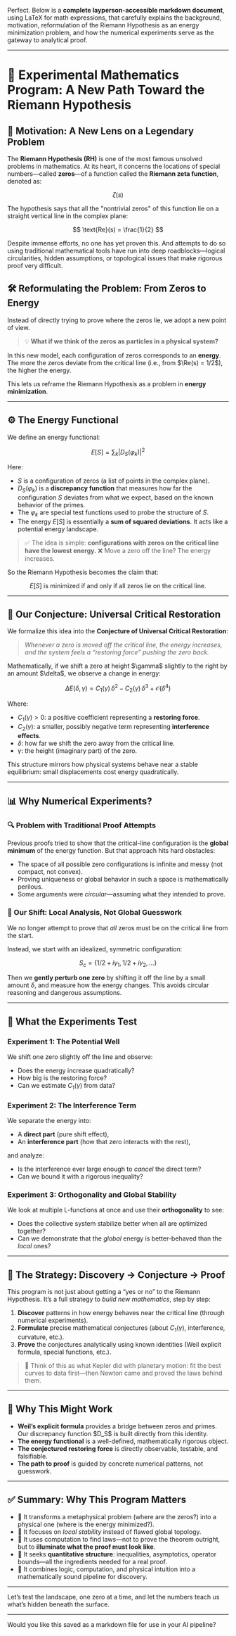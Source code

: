 Perfect. Below is a **complete layperson-accessible markdown document**, using LaTeX for math expressions, that carefully explains the background, motivation, reformulation of the Riemann Hypothesis as an energy minimization problem, and how the numerical experiments serve as the gateway to analytical proof.

---

# 🔬 Experimental Mathematics Program: A New Path Toward the Riemann Hypothesis

## 🧭 Motivation: A New Lens on a Legendary Problem

The **Riemann Hypothesis (RH)** is one of the most famous unsolved problems in mathematics. At its heart, it concerns the locations of special numbers—called **zeros**—of a function called the **Riemann zeta function**, denoted as:

$$
\zeta(s)
$$

The hypothesis says that all the "nontrivial zeros" of this function lie on a straight vertical line in the complex plane:

$$
\text{Re}(s) = \frac{1}{2}
$$

Despite immense efforts, no one has yet proven this. And attempts to do so using traditional mathematical tools have run into deep roadblocks—logical circularities, hidden assumptions, or topological issues that make rigorous proof very difficult.

## 🛠 Reformulating the Problem: From Zeros to Energy

Instead of directly trying to prove where the zeros lie, we adopt a new point of view.

> 💡 **What if we think of the zeros as particles in a physical system?**

In this new model, each configuration of zeros corresponds to an **energy**. The more the zeros deviate from the critical line (i.e., from \$\Re(s) = 1/2\$), the higher the energy.

This lets us reframe the Riemann Hypothesis as a problem in **energy minimization**.

---

## ⚙️ The Energy Functional

We define an energy functional:

$$
E[S] = \sum_{k} \left| D_S(\varphi_k) \right|^2
$$

Here:

* $S$ is a configuration of zeros (a list of points in the complex plane).
* $D_S(\varphi_k)$ is a **discrepancy function** that measures how far the configuration $S$ deviates from what we expect, based on the known behavior of the primes.
* The $\varphi_k$ are special test functions used to probe the structure of $S$.
* The energy $E[S]$ is essentially a **sum of squared deviations**. It acts like a potential energy landscape.

> ✅ The idea is simple: **configurations with zeros on the critical line have the lowest energy.**
> ❌ Move a zero off the line? The energy increases.

So the Riemann Hypothesis becomes the claim that:

$$
E[S] \text{ is minimized if and only if all zeros lie on the critical line.}
$$

---

## 🧪 Our Conjecture: Universal Critical Restoration

We formalize this idea into the **Conjecture of Universal Critical Restoration**:

> *Whenever a zero is moved off the critical line, the energy increases, and the system feels a “restoring force” pushing the zero back.*

Mathematically, if we shift a zero at height \$\gamma\$ slightly to the right by an amount \$\delta\$, we observe a change in energy:

$$
\Delta E(\delta, \gamma) = C_1(\gamma)\,\delta^2 - C_2(\gamma)\,\delta^3 + \mathcal{O}(\delta^4)
$$

Where:

* $C_1(\gamma) > 0$: a positive coefficient representing a **restoring force**.
* $C_2(\gamma)$: a smaller, possibly negative term representing **interference effects**.
* $\delta$: how far we shift the zero away from the critical line.
* $\gamma$: the height (imaginary part) of the zero.

This structure mirrors how physical systems behave near a stable equilibrium: small displacements cost energy quadratically.

---

## 📊 Why Numerical Experiments?

### 🔍 Problem with Traditional Proof Attempts

Previous proofs tried to show that the critical-line configuration is the **global minimum** of the energy function. But that approach hits hard obstacles:

* The space of all possible zero configurations is infinite and messy (not compact, not convex).
* Proving uniqueness or global behavior in such a space is mathematically perilous.
* Some arguments were *circular*—assuming what they intended to prove.

### 🧪 Our Shift: Local Analysis, Not Global Guesswork

We no longer attempt to prove that *all* zeros must be on the critical line from the start.

Instead, we start with an idealized, symmetric configuration:

$$
S_c = \{1/2 + i\gamma_1, 1/2 + i\gamma_2, \dots\}
$$

Then we **gently perturb one zero** by shifting it off the line by a small amount $\delta$, and measure how the energy changes. This avoids circular reasoning and dangerous assumptions.

---

## 🔬 What the Experiments Test

### Experiment 1: **The Potential Well**

We shift one zero slightly off the line and observe:

* Does the energy increase quadratically?
* How big is the restoring force?
* Can we estimate $C_1(\gamma)$ from data?

### Experiment 2: **The Interference Term**

We separate the energy into:

* A **direct part** (pure shift effect),
* An **interference part** (how that zero interacts with the rest),

and analyze:

* Is the interference ever large enough to *cancel* the direct term?
* Can we bound it with a rigorous inequality?

### Experiment 3: **Orthogonality and Global Stability**

We look at multiple L-functions at once and use their **orthogonality** to see:

* Does the collective system stabilize better when all are optimized together?
* Can we demonstrate that the *global* energy is better-behaved than the *local* ones?

---

## 🧠 The Strategy: Discovery → Conjecture → Proof

This program is not just about getting a “yes or no” to the Riemann Hypothesis. It’s a full strategy to *build new mathematics*, step by step:

1. **Discover** patterns in how energy behaves near the critical line (through numerical experiments).
2. **Formulate** precise mathematical conjectures (about $C_1(\gamma)$, interference, curvature, etc.).
3. **Prove** the conjectures analytically using known identities (Weil explicit formula, special functions, etc.).

> 🧠 Think of this as what Kepler did with planetary motion: fit the best curves to data first—then Newton came and proved the laws behind them.

---

## 🧩 Why This Might Work

* **Weil’s explicit formula** provides a bridge between zeros and primes. Our discrepancy function \$D\_S\$ is built directly from this identity.
* **The energy functional** is a well-defined, mathematically rigorous object.
* **The conjectured restoring force** is directly observable, testable, and falsifiable.
* **The path to proof** is guided by concrete numerical patterns, not guesswork.

---

## ✅ Summary: Why This Program Matters

* 🧬 It transforms a metaphysical problem (where are the zeros?) into a physical one (where is the energy minimized?).
* 🔧 It focuses on *local stability* instead of flawed global topology.
* 🧪 It uses computation to find laws—not to prove the theorem outright, but to **illuminate what the proof must look like**.
* 📐 It seeks **quantitative structure**: inequalities, asymptotics, operator bounds—all the ingredients needed for a real proof.
* 🧠 It combines logic, computation, and physical intuition into a mathematically sound pipeline for discovery.

---

Let’s test the landscape, one zero at a time, and let the numbers teach us what’s hidden beneath the surface.

---

Would you like this saved as a markdown file for use in your AI pipeline?
